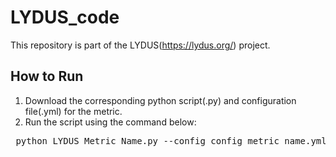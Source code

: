 # LYDUS_code
This repository is part of the LYDUS(https://lydus.org/) project.

## How to Run
1. Download the corresponding python script(.py) and configuration file(.yml) for the metric.
2. Run the script using the command below:
<pre> python LYDUS_Metric_Name.py --config config_metric_name.yml </pre>
